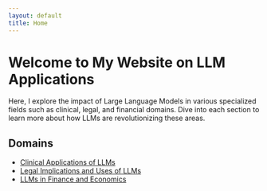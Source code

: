 ```yaml
---
layout: default
title: Home
---
```


# Welcome to My Website on LLM Applications

Here, I explore the impact of Large Language Models in various specialized fields such as clinical, legal, and financial domains. Dive into each section to learn more about how LLMs are revolutionizing these areas.

## Domains

- [Clinical Applications of LLMs](/2023/01/01/clinic)
- [Legal Implications and Uses of LLMs](/2023/01/02/law)
- [LLMs in Finance and Economics](/2023/01/03/finance)



